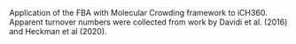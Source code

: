 Application of the FBA with Molecular Crowding framework to iCH360. Apparent turnover numbers were collected from work by Davidi et al. (2016) and Heckman et al (2020).